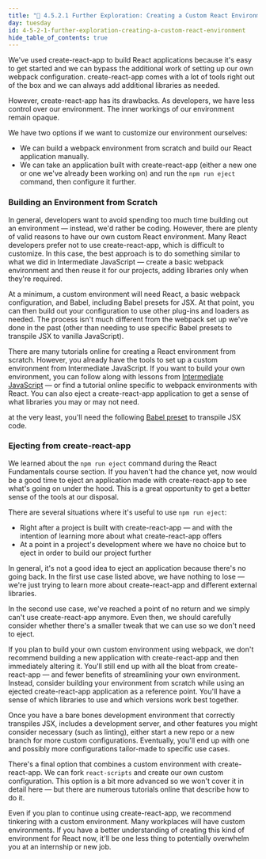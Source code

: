 ```yaml
---
title: "📓 4.5.2.1 Further Exploration: Creating a Custom React Environment"
day: tuesday
id: 4-5-2-1-further-exploration-creating-a-custom-react-environment
hide_table_of_contents: true
---
```


We've used create-react-app to build React applications because it's easy to get started and we can bypass the additional work of setting up our own webpack configuration. create-react-app comes with a lot of tools right out of the box and we can always add additional libraries as needed.

However, create-react-app has its drawbacks. As developers, we have less control over our environment. The inner workings of our environment remain opaque.

We have two options if we want to customize our environment ourselves:

* We can build a webpack environment from scratch and build our React application manually.
* We can take an application built with create-react-app (either a new one or one we've already been working on) and run the `npm run eject` command, then configure it further.

### Building an Environment from Scratch

In general, developers want to avoid spending too much time building out an environment — instead, we'd rather be coding. However, there are plenty of valid reasons to have our own custom React environment. Many React developers prefer not to use create-react-app, which is difficult to customize. In this case, the best approach is to do something similar to what we did in Intermediate JavaScript — create a basic webpack environment and then reuse it for our projects, adding libraries only when they're required. 

At a minimum, a custom environment will need React, a basic webpack configuration, and Babel, including Babel presets for JSX. At that point, you can then build out your configuration to use other plug-ins and loaders as needed. The process isn't much different from the webpack set up we've done in the past (other than needing to use specific Babel presets to transpile JSX to vanilla JavaScript).

There are many tutorials online for creating a React environment from scratch. However, you already have the tools to set up a custom environment from Intermediate JavaScript. If you want to build your own environment, you can follow along with lessons from [Intermediate JavaScript](/intermediate-javascript/test-driven-development-and-environments-with-javascript/2-2-0-9-introduction-to-webpack) — or find a tutorial online specific to webpack environments with React. You can also eject a create-react-app application to get a sense of what libraries you may or may not need.

at the very least, you'll need the following [Babel preset](https://babeljs.io/docs/en/babel-preset-react) to transpile JSX code.

### Ejecting from create-react-app

We learned about the `npm run eject` command during the React Fundamentals course section. If you haven't had the chance yet, now would be a good time to eject an application made with create-react-app to see what's going on under the hood. This is a great opportunity to get a better sense of the tools at our disposal.

There are several situations where it's useful to use `npm run eject`:

* Right after a project is built with create-react-app — and with the intention of learning more about what create-react-app offers
* At a point in a project's development where we have no choice but to eject in order to build our project further

In general, it's not a good idea to eject an application because there's no going back. In the first use case listed above, we have nothing to lose — we're just trying to learn more about create-react-app and different external libraries.

In the second use case, we've reached a point of no return and we simply can't use create-react-app anymore. Even then, we should carefully consider whether there's a smaller tweak that we can use so we don't need to eject.

If you plan to build your own custom environment using webpack, we don't recommend building a new application with create-react-app and then immediately altering it. You'll still end up with all the bloat from create-react-app — and fewer benefits of streamlining your own environment. Instead, consider building your environment from scratch while using an ejected create-react-app application as a reference point. You'll have a sense of which libraries to use and which versions work best together.

Once you have a bare bones development environment that correctly transpiles JSX, includes a development server, and other features you might consider necessary (such as linting), either start a new repo or a new branch for more custom configurations. Eventually, you'll end up with one and possibly more configurations tailor-made to specific use cases.

There's a final option that combines a custom environment with create-react-app. We can fork `react-scripts` and create our own custom configuration. This option is a bit more advanced so we won't cover it in detail here — but there are numerous tutorials online that describe how to do it.

Even if you plan to continue using create-react-app, we recommend tinkering with a custom environment. Many workplaces will have custom environments. If you have a better understanding of creating this kind of environment for React now, it'll be one less thing to potentially overwhelm you at an internship or new job.
